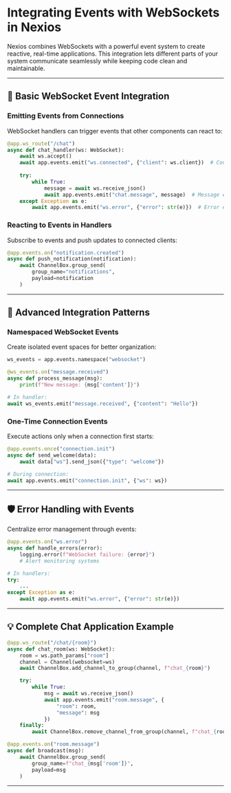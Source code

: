 # **Integrating Events with WebSockets in Nexios**  

Nexios combines WebSockets with a powerful event system to create reactive, real-time applications. This integration lets different parts of your system communicate seamlessly while keeping code clean and maintainable.  

---

## 🚀 **Basic WebSocket Event Integration**  

### **Emitting Events from Connections**  
WebSocket handlers can trigger events that other components can react to:  

```python
@app.ws_route("/chat")
async def chat_handler(ws: WebSocket):
    await ws.accept()
    await app.events.emit("ws.connected", {"client": ws.client})  # Connection event
    
    try:
        while True:
            message = await ws.receive_json()
            await app.events.emit("chat.message", message)  # Message event
    except Exception as e:
        await app.events.emit("ws.error", {"error": str(e)})  # Error event
```

### **Reacting to Events in Handlers**  
Subscribe to events and push updates to connected clients:  

```python
@app.events.on("notification.created")  
async def push_notification(notification):
    await ChannelBox.group_send(
        group_name="notifications",
        payload=notification
    )
```

---

## 🔌 **Advanced Integration Patterns**  

### **Namespaced WebSocket Events**  
Create isolated event spaces for better organization:  

```python
ws_events = app.events.namespace("websocket")

@ws_events.on("message.received")  
async def process_message(msg):
    print(f"New message: {msg['content']}")

# In handler:
await ws_events.emit("message.received", {"content": "Hello"})
```

### **One-Time Connection Events**  
Execute actions only when a connection first starts:  

```python
@app.events.once("connection.init")  
async def send_welcome(data):
    await data["ws"].send_json({"type": "welcome"})

# During connection:
await app.events.emit("connection.init", {"ws": ws})
```

---

## 🛡️ **Error Handling with Events**  

Centralize error management through events:  

```python
@app.events.on("ws.error")  
async def handle_errors(error):
    logging.error(f"WebSocket failure: {error}")
    # Alert monitoring systems

# In handlers:
try:
    ...
except Exception as e:
    await app.events.emit("ws.error", {"error": str(e)})
```

---

## 💡 **Complete Chat Application Example**  

```python
@app.ws_route("/chat/{room}")  
async def chat_room(ws: WebSocket):
    room = ws.path_params["room"]
    channel = Channel(websocket=ws)
    await ChannelBox.add_channel_to_group(channel, f"chat_{room}")

    try:
        while True:
            msg = await ws.receive_json()
            await app.events.emit("room.message", {
                "room": room,
                "message": msg
            })
    finally:
        await ChannelBox.remove_channel_from_group(channel, f"chat_{room}")

@app.events.on("room.message")  
async def broadcast(msg):
    await ChannelBox.group_send(
        group_name=f"chat_{msg['room']}",
        payload=msg
    )
```

---
